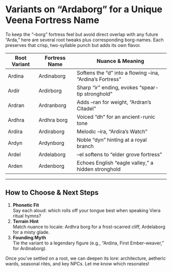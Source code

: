 # Variants on “Ardaborg” for a Unique Veena Fortress Name

To keep the “–borg” fortress feel but avoid direct overlap with any future “Arda,” here are several root tweaks plus corresponding borg-names. Each preserves that crisp, two-syllable punch but adds its own flavor.

|Root Variant|Fortress Name|Nuance & Meaning|
|---|---|---|
|Ardina|Ardinaborg|Softens the “d” into a flowing –ina, “Ardina’s Fortress”|
|Ardir|Ardirborg|Sharp “ir” ending, evokes “spear-tip stronghold”|
|Ardran|Ardranborg|Adds –ran for weight, “Ardran’s Citadel”|
|Ardhra|Ardhra borg|Voiced “dh” for an ancient-runic tone|
|Ardira|Ardiraborg|Melodic –ira, “Ardira’s Watch”|
|Ardyn|Ardynborg|Noble “dyn” hinting at a royal branch|
|Ardel|Ardelaborg|–el softens to “elder grove fortress”|
|Arden|Ardenborg|Echoes English “eagle valley,” a hidden stronghold|

---

## How to Choose & Next Steps

1. **Phonetic Fit**  
    Say each aloud: which rolls off your tongue best when speaking Viera ritual hymns?
2. **Terrain Hint**  
    Match nuance to locale: Ardhra borg for a frost-scarred cliff, Ardelaborg for a misty glade.
3. **Founding Myth**  
    Tie the variant to a legendary figure (e.g., “Ardina, First Ember-weaver,” for Ardinaborg).

Once you’ve settled on a root, we can deepen its lore: architecture, aetheric wards, seasonal rites, and key NPCs. Let me know which resonates!